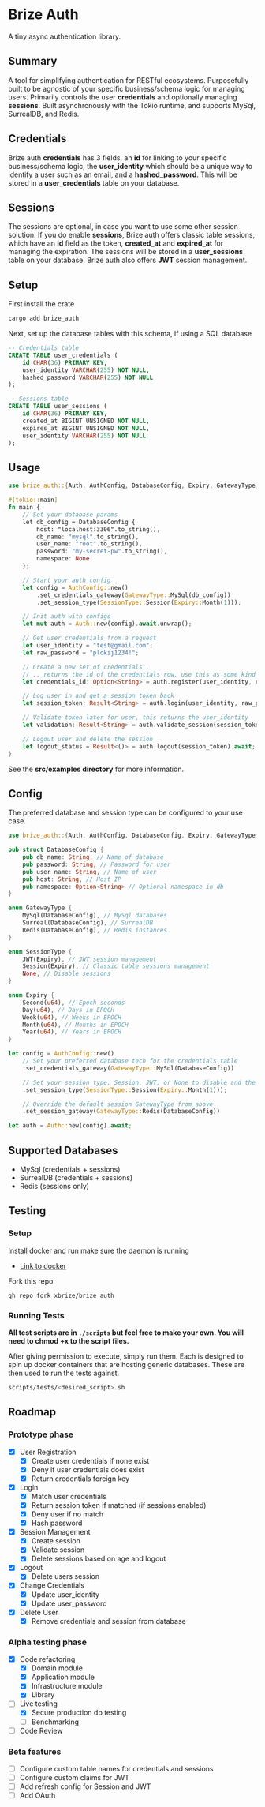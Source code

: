 # Brize Auth

A tiny async authentication library.

## Summary

A tool for simplifying authentication for RESTful ecosystems. Purposefully built to be agnostic of your specific business/schema logic for managing users. Primarily controls the user **credentials** and optionally managing **sessions**. Built asynchronously with the Tokio runtime, and supports MySql, SurrealDB, and Redis.

## Credentials

Brize auth **credentials** has 3 fields, an **id** for linking to your specific business/schema logic, the **user_identity** which should be a unique way to identify a user such as an email, and a **hashed_password**. This will be stored in a **user_credentials** table on your database.

## Sessions

The sessions are optional, in case you want to use some other session solution. If you do enable **sessions**, Brize auth offers classic table sessions, which have an **id** field as the token, **created_at** and **expired_at** for managing the expiration. The sessions will be stored in a **user_sessions** table on your database. Brize auth also offers **JWT** session management.

## Setup

First install the crate

```bash
cargo add brize_auth
```

Next, set up the database tables with this schema, if using a SQL database

```sql
-- Credentials table
CREATE TABLE user_credentials (
    id CHAR(36) PRIMARY KEY,
    user_identity VARCHAR(255) NOT NULL,
    hashed_password VARCHAR(255) NOT NULL
);

-- Sessions table
CREATE TABLE user_sessions (
    id CHAR(36) PRIMARY KEY,
    created_at BIGINT UNSIGNED NOT NULL,
    expires_at BIGINT UNSIGNED NOT NULL,
    user_identity VARCHAR(255) NOT NULL
);
```

## Usage

```rust
use brize_auth::{Auth, AuthConfig, DatabaseConfig, Expiry, GatewayType, SessionType};

#[tokio::main]
fn main {
    // Set your database params
    let db_config = DatabaseConfig {
        host: "localhost:3306".to_string(),
        db_name: "mysql".to_string(),
        user_name: "root".to_string(),
        password: "my-secret-pw".to_string(),
        namespace: None
    };

    // Start your auth config
    let config = AuthConfig::new()
        .set_credentials_gateway(GatewayType::MySql(db_config))
        .set_session_type(SessionType::Session(Expiry::Month(1)));

    // Init auth with configs
    let mut auth = Auth::new(config).await.unwrap();

    // Get user credentials from a request
    let user_identity = "test@gmail.com";
    let raw_password = "plokij1234!";

    // Create a new set of credentials..
    // .. returns the id of the credentials row, use this as some kind of reference key on YOUR user table
    let credentials_id: Option<String> = auth.register(user_identity, raw_password).await;

    // Log user in and get a session token back
    let session_token: Result<String> = auth.login(user_identity, raw_password).await;

    // Validate token later for user, this returns the user_identity
    let validation: Result<String> = auth.validate_session(session_token).await;

    // Logout user and delete the session
    let logout_status = Result<()> = auth.logout(session_token).await;
}
```

See the **src/examples directory** for more information.

## Config

The preferred database and session type can be configured to your use case.

```rust
use brize_auth::{Auth, AuthConfig, DatabaseConfig, Expiry, GatewayType, SessionType};

pub struct DatabaseConfig {
    pub db_name: String, // Name of database
    pub password: String, // Password for user
    pub user_name: String, // Name of user
    pub host: String, // Host IP
    pub namespace: Option<String> // Optional namespace in db
}

enum GatewayType {
    MySql(DatabaseConfig), // MySql databases
    Surreal(DatabaseConfig), // SurrealDB
    Redis(DatabaseConfig), // Redis instances
}

enum SessionType {
    JWT(Expiry), // JWT session management
    Session(Expiry), // Classic table sessions management
    None, // Disable sessions
}

enum Expiry {
    Second(u64), // Epoch seconds
    Day(u64), // Days in EPOCH
    Week(u64), // Weeks in EPOCH
    Month(u64), // Months in EPOCH
    Year(u64), // Years in EPOCH
}

let config = AuthConfig::new()
    // Set your preferred database tech for the credentials table
    .set_credentials_gateway(GatewayType::MySql(DatabaseConfig))

    // Set your session type, Session, JWT, or None to disable and the duration
    .set_session_type(SessionType::Session(Expiry::Month(1)));

    // Override the default session GatewayType from above
    .set_session_gateway(GatewayType::Redis(DatabaseConfig))

let auth = Auth::new(config).await;
```

## Supported Databases

- MySql (credentials + sessions)
- SurrealDB (credentials + sessions)
- Redis (sessions only)

## Testing

### Setup

Install docker and run make sure the daemon is running

- [Link to docker](https://docs.docker.com/engine/install/)

Fork this repo

```cli
gh repo fork xbrize/brize_auth
```

### Running Tests

**All test scripts are in `./scripts` but feel free to make your own. You will need to chmod +x to the script files.**

After giving permission to execute, simply run them. Each is designed to spin up docker containers that are hosting generic databases. These are then used to run the tests against.

```bash
scripts/tests/<desired_script>.sh
```

## Roadmap

### Prototype phase

- [x] User Registration
  - [x] Create user credentials if none exist
  - [x] Deny if user credentials does exist
  - [x] Return credentials foreign key
- [x] Login
  - [x] Match user credentials
  - [x] Return session token if matched (if sessions enabled)
  - [x] Deny user if no match
  - [x] Hash password
- [x] Session Management
  - [x] Create session
  - [x] Validate session
  - [x] Delete sessions based on age and logout
- [x] Logout
  - [x] Delete users session
- [x] Change Credentials
  - [x] Update user_identity
  - [x] Update user_password
- [x] Delete User
  - [x] Remove credentials and session from database

### Alpha testing phase

- [x] Code refactoring
  - [x] Domain module
  - [x] Application module
  - [x] Infrastructure module
  - [x] Library
- [ ] Live testing
  - [x] Secure production db testing
  - [ ] Benchmarking
- [ ] Code Review

### Beta features

- [ ] Configure custom table names for credentials and sessions
- [ ] Configure custom claims for JWT
- [ ] Add refresh config for Session and JWT
- [ ] Add OAuth
